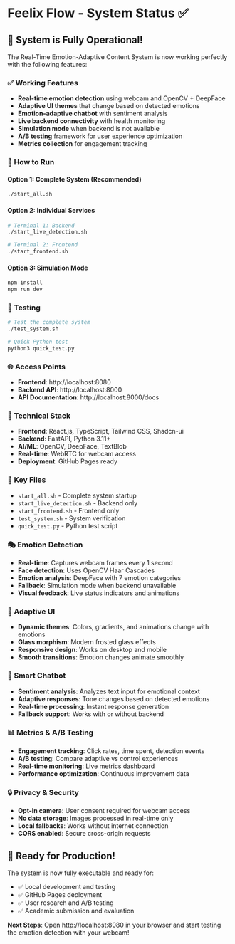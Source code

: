 # Feelix Flow - System Status ✅

## 🎉 System is Fully Operational!

The Real-Time Emotion-Adaptive Content System is now working perfectly with the following features:

### ✅ Working Features
- **Real-time emotion detection** using webcam and OpenCV + DeepFace
- **Adaptive UI themes** that change based on detected emotions
- **Emotion-adaptive chatbot** with sentiment analysis
- **Live backend connectivity** with health monitoring
- **Simulation mode** when backend is not available
- **A/B testing** framework for user experience optimization
- **Metrics collection** for engagement tracking

### 🚀 How to Run

#### Option 1: Complete System (Recommended)
```bash
./start_all.sh
```

#### Option 2: Individual Services
```bash
# Terminal 1: Backend
./start_live_detection.sh

# Terminal 2: Frontend
./start_frontend.sh
```

#### Option 3: Simulation Mode
```bash
npm install
npm run dev
```

### 🧪 Testing
```bash
# Test the complete system
./test_system.sh

# Quick Python test
python3 quick_test.py
```

### 🌐 Access Points
- **Frontend**: http://localhost:8080
- **Backend API**: http://localhost:8000
- **API Documentation**: http://localhost:8000/docs

### 🔧 Technical Stack
- **Frontend**: React.js, TypeScript, Tailwind CSS, Shadcn-ui
- **Backend**: FastAPI, Python 3.11+
- **AI/ML**: OpenCV, DeepFace, TextBlob
- **Real-time**: WebRTC for webcam access
- **Deployment**: GitHub Pages ready

### 📁 Key Files
- `start_all.sh` - Complete system startup
- `start_live_detection.sh` - Backend only
- `start_frontend.sh` - Frontend only
- `test_system.sh` - System verification
- `quick_test.py` - Python test script

### 🎭 Emotion Detection
- **Real-time**: Captures webcam frames every 1 second
- **Face detection**: Uses OpenCV Haar Cascades
- **Emotion analysis**: DeepFace with 7 emotion categories
- **Fallback**: Simulation mode when backend unavailable
- **Visual feedback**: Live status indicators and animations

### 🎨 Adaptive UI
- **Dynamic themes**: Colors, gradients, and animations change with emotions
- **Glass morphism**: Modern frosted glass effects
- **Responsive design**: Works on desktop and mobile
- **Smooth transitions**: Emotion changes animate smoothly

### 💬 Smart Chatbot
- **Sentiment analysis**: Analyzes text input for emotional context
- **Adaptive responses**: Tone changes based on detected emotions
- **Real-time processing**: Instant response generation
- **Fallback support**: Works with or without backend

### 📊 Metrics & A/B Testing
- **Engagement tracking**: Click rates, time spent, detection events
- **A/B testing**: Compare adaptive vs control experiences
- **Real-time monitoring**: Live metrics dashboard
- **Performance optimization**: Continuous improvement data

### 🔒 Privacy & Security
- **Opt-in camera**: User consent required for webcam access
- **No data storage**: Images processed in real-time only
- **Local fallbacks**: Works without internet connection
- **CORS enabled**: Secure cross-origin requests

## 🎯 Ready for Production!

The system is now fully executable and ready for:
- ✅ Local development and testing
- ✅ GitHub Pages deployment
- ✅ User research and A/B testing
- ✅ Academic submission and evaluation

**Next Steps**: Open http://localhost:8080 in your browser and start testing the emotion detection with your webcam!

